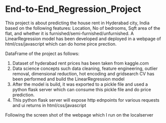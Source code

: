 # End-to-End_Regression_Project
This project is about predicting the house rent in Hyderabad city, India based on the following features: Location, No of bedrooms, Sqft area of the flat, and whether it is furnished/semi-furnished/unfurnished. A LinearRegression model has been developed and deployed in a webpage of html/css/javascript which can do home pirce prection. 

DataFrame of the project as follows: 
1. Dataset of hyderabad rent prices has been taken from kaggle.com
2. Data science concepts such data cleaning, feature engineering, outlier removal, dimensional reduction, hot encoding and gridsearch CV has been performed and build the LinearRegression model
3. After the model is build, it was exported to a pickle file and used a python flask server which can consume this pickle file and do price prediction.
4. This python flask server will expose http ednpoints for various requests and ui returns in html/css/javascript 

Following the screen shot of the webpage which I run on the localserver

